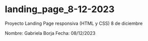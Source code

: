 # landing_page_8-12-2023
Proyecto Landing Page responsiva (HTML y CSS) 8 de diciembre

Nombre: Gabriela Borja
Fecha: 08/12/2023
